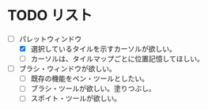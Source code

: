 # TODO リスト

* [ ] パレットウィンドウ
    * [x] 選択しているタイルを示すカーソルが欲しい。
    * [ ] カーソルは、タイルマップごとに位置記憶してほしい。
* [ ] ブラシ・ウィンドウが欲しい。
    * [ ] 既存の機能をペン・ツールとしたい。
    * [ ] ブラシ・ツールが欲しい。塗りつぶし。
    * [ ] スポイト・ツールが欲しい。
